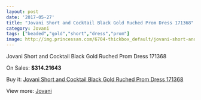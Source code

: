 ```yaml
---
layout: post
date: '2017-05-27'
title: "Jovani Short and Cocktail Black Gold Ruched Prom Dress 171368"
category: Jovani
tags: ["beaded","gold","short","dress","prom"]
image: http://img.princessan.com/6704-thickbox_default/jovani-short-and-cocktail-black-gold-ruched-prom-dress-171368.jpg
---
```

Jovani Short and Cocktail Black Gold Ruched Prom Dress 171368

On Sales: **$314.21643**
<a href="https://www.princessan.com/en/jovani/3047-jovani-short-and-cocktail-black-gold-ruched-prom-dress-171368.html"><amp-img layout="responsive" width="600" height="600" src="//img.princessan.com/6704-thickbox_default/jovani-short-and-cocktail-black-gold-ruched-prom-dress-171368.jpg" alt="Jovani Short and Cocktail Black Gold Ruched Prom Dress 171368 0" /></a>
<a href="https://www.princessan.com/en/jovani/3047-jovani-short-and-cocktail-black-gold-ruched-prom-dress-171368.html"><amp-img layout="responsive" width="600" height="600" src="//img.princessan.com/6707-thickbox_default/jovani-short-and-cocktail-black-gold-ruched-prom-dress-171368.jpg" alt="Jovani Short and Cocktail Black Gold Ruched Prom Dress 171368 1" /></a>
<a href="https://www.princessan.com/en/jovani/3047-jovani-short-and-cocktail-black-gold-ruched-prom-dress-171368.html"><amp-img layout="responsive" width="600" height="600" src="//img.princessan.com/6706-thickbox_default/jovani-short-and-cocktail-black-gold-ruched-prom-dress-171368.jpg" alt="Jovani Short and Cocktail Black Gold Ruched Prom Dress 171368 2" /></a>
<a href="https://www.princessan.com/en/jovani/3047-jovani-short-and-cocktail-black-gold-ruched-prom-dress-171368.html"><amp-img layout="responsive" width="600" height="600" src="//img.princessan.com/6705-thickbox_default/jovani-short-and-cocktail-black-gold-ruched-prom-dress-171368.jpg" alt="Jovani Short and Cocktail Black Gold Ruched Prom Dress 171368 3" /></a>

Buy it: [Jovani Short and Cocktail Black Gold Ruched Prom Dress 171368](https://www.princessan.com/en/jovani/3047-jovani-short-and-cocktail-black-gold-ruched-prom-dress-171368.html "Jovani Short and Cocktail Black Gold Ruched Prom Dress 171368")

View more: [Jovani](https://www.princessan.com/en/26-jovani "Jovani")